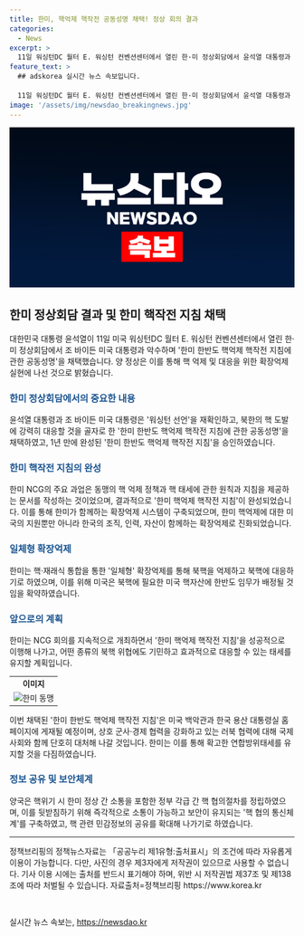 ```yaml
---
title: 한미, 핵억제 핵작전 공동성명 채택! 정상 회의 결과
categories:
  - News
excerpt: >
  11일 워싱턴DC 월터 E. 워싱턴 컨벤션센터에서 열린 한·미 정상회담에서 윤석열 대통령과 조 바이든 미국 대통령이 한미 한반도 핵억제 핵작전 지침을 채택하고 한미 동맹의 확장억제 체계를 완성했다. 이에 김차장은 한국의 조직, 인력, 자산이 미국과 함께 하는 확장억제로 진화됐다고 강조했으며, 미국 핵자산에 북핵 억제와 대응을 위한 임무가 배정된 이번 지침은 처음이라고 설명했다. 이번 핵 작전 지침은 채택된 즉시 백악관과 용산 대통령실 홈페이지에 공개될 예정이다.
feature_text: >
  ## adskorea 실시간 뉴스 속보입니다.

  11일 워싱턴DC 월터 E. 워싱턴 컨벤션센터에서 열린 한·미 정상회담에서 윤석열 대통령과 조 바이든 미국 대통령이 한미 한반도 핵억제 핵작전 지침을 채택하고 한미 동맹의 확장억제 체계를 완성했다. 이에 김차장은 한국의 조직, 인력, 자산이 미국과 함께 하는 확장억제로 진화됐다고 강조했으며, 미국 핵자산에 북핵 억제와 대응을 위한 임무가 배정된 이번 지침은 처음이라고 설명했다. 이번 핵 작전 지침은 채택된 즉시 백악관과 용산 대통령실 홈페이지에 공개될 예정이다.
image: '/assets/img/newsdao_breakingnews.jpg'
---
```


<p><img src="/assets/img/newsdao_breakingnews.jpg" alt="adskorea 속보" /></p>

<h2 data-ke-size="size26">한미 정상회담 결과 및 한미 핵작전 지침 채택</h2>

<p data-ke-size="size16">대한민국 대통령 윤석열이 11일 미국 워싱턴DC 월터 E. 워싱턴 컨벤션센터에서 열린 한·미 정상회담에서 조 바이든 미국 대통령과 악수하며 '한미 한반도 핵억제 핵작전 지침에 관한 공동성명'을 채택했습니다. 양 정상은 이를 통해 핵 억제 및 대응을 위한 확장억제 실현에 나선 것으로 밝혔습니다.</p>

<h3><b><span style="color: #1a5490;">한미 정상회담에서의 중요한 내용</span></b></h3>

<p data-ke-size="size16">윤석열 대통령과 조 바이든 미국 대통령은 '워싱턴 선언'을 재확인하고, 북한의 핵 도발에 강력히 대응할 것을 골자로 한 '한미 한반도 핵억제 핵작전 지침에 관한 공동성명'을 채택하였고, 1년 만에 완성된 '한미 한반도 핵억제 핵작전 지침'을 승인하였습니다.</p>

<h3><b><span style="color: #1a5490;">한미 핵작전 지침의 완성</span></b></h3>

<p data-ke-size="size16">한미 NCG의 주요 과업은 동맹의 핵 억제 정책과 핵 태세에 관한 원칙과 지침을 제공하는 문서를 작성하는 것이었으며, 결과적으로 '한미 핵억제 핵작전 지침'이 완성되었습니다. 이를 통해 한미가 함께하는 확장억제 시스템이 구축되었으며, 한미 핵억제에 대한 미국의 지원뿐만 아니라 한국의 조직, 인력, 자산이 함께하는 확장억제로 진화되었습니다.</p>

<h3><b><span style="color: #1a5490;">일체형 확장억제</span></b></h3>

<p data-ke-size="size16">한미는 핵·재래식 통합을 통한 '일체형' 확장억제를 통해 북핵을 억제하고 북핵에 대응하기로 하였으며, 이를 위해 미국은 북핵에 필요한 미국 핵자산에 한반도 임무가 배정될 것임을 확약하였습니다.</p>

<h3><b><span style="color: #1a5490;">앞으로의 계획</span></b></h3>

<p data-ke-size="size16">한미는 NCG 회의를 지속적으로 개최하면서 '한미 핵억제 핵작전 지침'을 성공적으로 이행해 나가고, 어떤 종류의 북핵 위협에도 기민하고 효과적으로 대응할 수 있는 태세를 유지할 계획입니다.</p> 

<table>
  <tr>
    <td style="text-align: center; height: 17px;"><b>이미지</b></td>
  </tr>
  <tr>
    <td><img src="https://www.link-image.com/image.jpg" alt="한미 동맹"/></td>
  </tr>
</table>

<p data-ke-size="size16">이번 채택된 '한미 한반도 핵억제 핵작전 지침'은 미국 백악관과 한국 용산 대통령실 홈페이지에 게재될 예정이며, 상호 군사·경제 협력을 강화하고 있는 러북 협력에 대해 국제사회와 함께 단호히 대처해 나갈 것입니다. 한미는 이를 통해 확고한 연합방위태세를 유지할 것을 다짐하였습니다.</p>

<h3><b><span style="color: #1a5490;">정보 공유 및 보안체계</span></b></h3>

<p data-ke-size="size16">양국은 핵위기 시 한미 정상 간 소통을 포함한 정부 각급 간 핵 협의절차를 정립하였으며, 이를 뒷받침하기 위해 즉각적으로 소통이 가능하고 보안이 유지되는 '핵 협의 통신체계'를 구축하였고, 핵 관련 민감정보의 공유를 확대해 나가기로 하였습니다.</p>

<hr>

<p data-ke-size="size16">정책브리핑의 정책뉴스자료는 「공공누리 제1유형:출처표시」의 조건에 따라 자유롭게 이용이 가능합니다. 다만, 사진의 경우 제3자에게 저작권이 있으므로 사용할 수 없습니다. 기사 이용 시에는 출처를 반드시 표기해야 하며, 위반 시 저작권법 제37조 및 제138조에 따라 처벌될 수 있습니다. <span>자료출처=정책브리핑 https://www.korea.kr</span></p>

<p data-ke-size="size16">&nbsp;</p>
실시간 뉴스 속보는, <a href="https://newsdao.kr" rel="dofollow">https://newsdao.kr</a>


